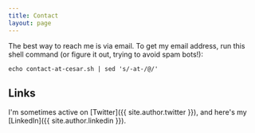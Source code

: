 ```yaml
---
title: Contact
layout: page
---
```


The best way to reach me is via email. To get my email address, run this shell
command (or figure it out, trying to avoid spam bots!):

```shell
echo contact-at-cesar.sh | sed 's/-at-/@/'
```

## Links

I'm sometimes active on [Twitter]({{ site.author.twitter }}), and here's
my [LinkedIn]({{ site.author.linkedin }}).
